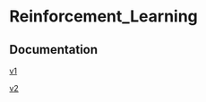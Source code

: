 # Reinforcement_Learning

## Documentation
[v1](https://demo.hedgedoc.org/CY_vyFK-R8u1ZieGybwuog?both#)

[v2](https://demo.hedgedoc.org/eRSqFNRPT9Wp1qMolpwIIQ#)
